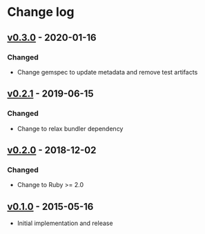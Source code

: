 # Change log

## [v0.3.0] - 2020-01-16

### Changed
* Change gemspec to update metadata and remove test artifacts

## [v0.2.1] - 2019-06-15

### Changed
* Change to relax bundler dependency

## [v0.2.0] - 2018-12-02

### Changed
* Change to Ruby >= 2.0

## [v0.1.0] - 2015-05-16

* Initial implementation and release

[v0.3.0]: https://github.com/piotrmurach/tty-platform/compare/v0.2.1...v0.3.0
[v0.2.1]: https://github.com/piotrmurach/tty-platform/compare/v0.2.0...v0.2.1
[v0.2.0]: https://github.com/piotrmurach/tty-platform/compare/v0.1.0...v0.2.0
[v0.1.0]: https://github.com/piotrmurach/tty-platform/compare/v0.1.0
